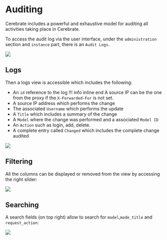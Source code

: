 # Auditing

Cerebrate includes a powerful and exhaustive model for auditing all activities taking place in Cerebrate.

To access the audit log via the user interface, under the `administration` section and `instance` part, there is an `Audit Logs`.

![](/assets/screenshots/auditlogs.png)

## Logs

Then a logs view is accessible which includes the following:

- An `id` reference to the log
!!! info inline end
    A source IP can be the one from the proxy if the `X-Forwarded-For` is not set.
- A source IP address which performs the change
- The associated `Username` which performs the update
- A `Title` which includes a summary of the change
- A `Model` where the change was performed and a associated `Model ID` 
- An `Action` such as login, add, delete.
- A complete entry called `Changed` which includes the complete change audited

![](/assets/screenshots/auditview.png)

## Filtering

All the columns can be displayed or removed from the view by accessing the right slider:

![](/assets/screenshots/auditcolview.png)

## Searching

A search fields (on top right) allow to search for `model`,`mode_title` and `request_action`:

![](/assets/screenshots/auditsearch.png)
